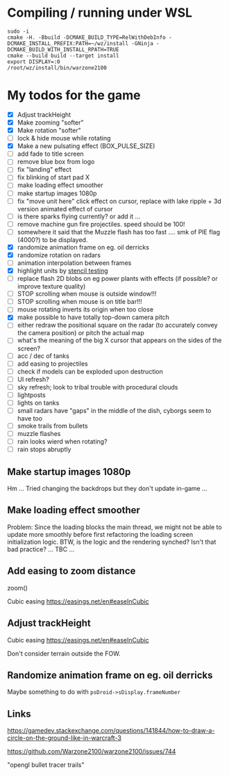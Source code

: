 Compiling / running under WSL
=====

    sudo -i
    cmake -H. -Bbuild -DCMAKE_BUILD_TYPE=RelWithDebInfo -DCMAKE_INSTALL_PREFIX:PATH=~/wz/install -GNinja -DCMAKE_BUILD_WITH_INSTALL_RPATH=TRUE
    cmake --build build --target install
    export DISPLAY=:0
    /root/wz/install/bin/warzone2100

My todos for the game
=====================

* [x] Adjust trackHeight
* [x] Make zooming "softer"
* [x] Make rotation "softer"
* [ ] lock & hide mouse while rotating
* [x] Make a new pulsating effect (BOX_PULSE_SIZE)
* [ ] add fade to title screen
* [ ] remove blue box from logo
* [ ] fix "landing" effect
* [ ] fix blinking of start pad X
* [ ] make loading effect smoother
* [ ] make startup images 1080p
* [ ] fix "move unit here" click effect on cursor, replace with lake ripple + 3d version animated effect of cursor
* [ ] is there sparks flying currently? or add it ...
* [ ] remove machine gun fire projectiles. speed should be 100!
* [ ] somewhere it said that the Muzzle flash has too fast .... smk of PIE flag (4000?) to be displayed.
* [x] randomize animation frame on eg. oil derricks
* [x] randomize rotation on radars
* [ ] animation interpolation between frames
* [x] highlight units by [stencil testing](https://learnopengl.com/Advanced-OpenGL/Stencil-testing)
* [ ] replace flash 2D blobs on eg power plants with effects (if possible? or improve texture quality)
* [ ] STOP scrolling when mouse is outside window!!!
* [ ] STOP scrolling when mouse is on title bar!!!
* [ ] mouse rotating inverts its origin when too close
* [x] make possible to have totally top-down camera pitch
* [ ] either redraw the positional square on the radar (to accurately convey the camera position) or pitch the actual map
* [ ] what's the meaning of the big X cursor that appears on the sides of the screen?
* [ ] acc / dec of tanks
* [ ] add easing to projectiles
* [ ] check if models can be exploded upon destruction
* [ ] UI refresh?
* [ ] sky refresh; look to tribal trouble with procedural clouds
* [ ] lightposts
* [ ] lights on tanks
* [ ] small radars have "gaps" in the middle of the dish, cyborgs seem to have too
* [ ] smoke trails from bullets
* [ ] muzzle flashes
* [ ] rain looks wierd when rotating?
* [ ] rain stops abruptly

Make startup images 1080p
-------------------------

Hm ... Tried changing the backdrops but they don't update in-game ...

Make loading effect smoother
----------------------------

Problem: Since the loading blocks the main thread, we might not be able to update more smoothly before first refactoring the loading screen initialization logic. BTW, is the logic and the rendering synched? Isn't that bad practice? ... TBC ...

Add easing to zoom distance
---------------------------

zoom()

Cubic easing https://easings.net/en#easeInCubic

Adjust trackHeight
------------------

Cubic easing https://easings.net/en#easeInCubic

Don't consider terrain outside the FOW.

Randomize animation frame on eg. oil derricks
---------------------------------------------

Maybe something to do with `psDroid->sDisplay.frameNumber`

Links
-----

https://gamedev.stackexchange.com/questions/141844/how-to-draw-a-circle-on-the-ground-like-in-warcraft-3

https://github.com/Warzone2100/warzone2100/issues/744

"opengl bullet tracer trails"
